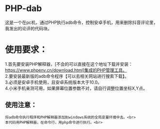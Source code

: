 # PHP-dab
这是一个在pc机，通过PHP执行adb命令，控制安卓手机，用来删除抖音评论里，我发出的论评的代码块。

# 使用要求：
   1.首先要安装PHP解释器，[不会的可以直接在这个地址下载并安装：https://www.phpenv.cn/download.html]集成的PHP管理工具。<br>
   2.要安装最新版的adb命令程序【可以去相关网站进行搜索下载】。<br>
   3.必须是安卓手机使用，且安卓系统版本大于10.0。<br>
   4.小米手机亲测可用，如果屏幕位置参数不对，请自行调整位置坐标X,Y点。<br>
## 使用注意：
    将adb命令执行程序和PHP解释器添加到windows系统的全局变量环境中去。<br>
    本代码用PHP解释器，在命令行，用php命令进行执行。<br>
